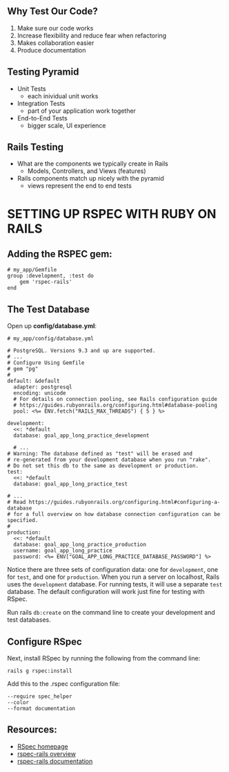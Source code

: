 ## Why Test Our Code?

1. Make sure our code works
2. Increase flexibility and reduce fear when refactoring
3. Makes collaboration easier
4. Produce documentation

## Testing Pyramid

- Unit Tests
  - each inividual unit works
- Integration Tests
  - part of your application work together
- End-to-End Tests
  - bigger scale, UI experience

## Rails Testing

- What are the components we typically create in Rails
  - Models, Controllers, and Views (features)
- Rails components match up nicely with the pyramid
  - views represent the end to end tests

#

# SETTING UP RSPEC WITH RUBY ON RAILS

## Adding the RSPEC gem:

```
# my_app/Gemfile
group :development, :test do
    gem 'rspec-rails'
end
```

## The Test Database

Open up **config/database.yml**:

```
# my_app/config/database.yml

# PostgreSQL. Versions 9.3 and up are supported.
# ...
# Configure Using Gemfile
# gem "pg"
#
default: &default
  adapter: postgresql
  encoding: unicode
  # For details on connection pooling, see Rails configuration guide
  # https://guides.rubyonrails.org/configuring.html#database-pooling
  pool: <%= ENV.fetch("RAILS_MAX_THREADS") { 5 } %>

development:
  <<: *default
  database: goal_app_long_practice_development

  # ...
# Warning: The database defined as "test" will be erased and
# re-generated from your development database when you run "rake".
# Do not set this db to the same as development or production.
test:
  <<: *default
  database: goal_app_long_practice_test

# ...
# Read https://guides.rubyonrails.org/configuring.html#configuring-a-database
# for a full overview on how database connection configuration can be specified.
#
production:
  <<: *default
  database: goal_app_long_practice_production
  username: goal_app_long_practice
  password: <%= ENV["GOAL_APP_LONG_PRACTICE_DATABASE_PASSWORD"] %>
```

Notice there are three sets of configuration data: one for `development`, one for `test`, and one for `production`. When you run a server on localhost, Rails uses the `development` database. For running tests, it will use a separate `test` database. The default configuration will work just fine for testing with RSpec.

Run rails `db:create` on the command line to create your development and test databases.

## Configure RSpec

Next, install RSpec by running the following from the command line:

```
rails g rspec:install
```

Add this to the .rspec configuration file:

```
--require spec_helper
--color
--format documentation
```

## Resources:

- [RSpec homepage](https://rspec.info/)
- [rspec-rails overview](https://rspec.info/documentation/5.0/rspec-rails/)
- [rspec-rails documentation](https://relishapp.com/rspec/rspec-rails/v/5-1/docs)
